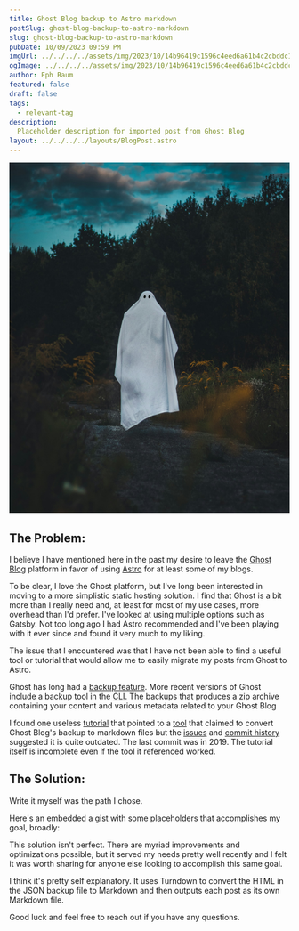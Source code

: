 ```yaml
---
title: Ghost Blog backup to Astro markdown
postSlug: ghost-blog-backup-to-astro-markdown
slug: ghost-blog-backup-to-astro-markdown
pubDate: 10/09/2023 09:59 PM
imgUrl: ../../../../assets/img/2023/10/14b96419c1596c4eed6a61b4c2cbddc116edefb4.jpeg
ogImage: ../../../../assets/img/2023/10/14b96419c1596c4eed6a61b4c2cbddc116edefb4.jpeg
author: Eph Baum
featured: false
draft: false
tags:
  - relevant-tag
description:
  Placeholder description for imported post from Ghost Blog
layout: ../../../../layouts/BlogPost.astro
---
```


![Featured Image](../../../../assets/img/2023/10/14b96419c1596c4eed6a61b4c2cbddc116edefb4.jpeg)

The Problem:
------------

I believe I have mentioned here in the past my desire to leave the [Ghost Blog](https://ghost.org/) platform in favor of using [Astro](https://astro.build/) for at least some of my blogs.

To be clear, I love the Ghost platform, but I've long been interested in moving to a more simplistic static hosting solution. I find that Ghost is a bit more than I really need and, at least for most of my use cases, more overhead than I'd prefer. I've looked at using multiple options such as Gatsby. Not too long ago I had Astro recommended and I've been playing with it ever since and found it very much to my liking.

The issue that I encountered was that I have not been able to find a useful tool or tutorial that would allow me to easily migrate my posts from Ghost to Astro.

Ghost has long had a [backup feature](https://ghost.org/docs/faq/manual-backup/). More recent versions of Ghost include a backup tool in the [CLI](https://ghost.org/docs/ghost-cli/). The backups that produces a zip archive containing your content and various metadata related to your Ghost Blog

I found one useless [tutorial](https://www.geekinsta.com/how-to-export-ghost-posts-to-markdown/) that pointed to a [tool](https://github.com/hswolff/ghost-to-md) that claimed to convert Ghost Blog's backup to markdown files but the [issues](https://github.com/hswolff/ghost-to-md/issues) and [commit history](https://github.com/hswolff/ghost-to-md/commits/master) suggested it is quite outdated. The last commit was in 2019. The tutorial itself is incomplete even if the tool it referenced worked.

The Solution:
-------------

Write it myself was the path I chose.

Here's an embedded a [gist](https://gist.github.com/ephbaum/286b9d0c0fb9941a525d6dfdd7307b08) with some placeholders that accomplishes my goal, broadly:

This solution isn't perfect. There are myriad improvements and optimizations possible, but it served my needs pretty well recently and I felt it was worth sharing for anyone else looking to accomplish this same goal.

I think it's pretty self explanatory. It uses Turndown to convert the HTML in the JSON backup file to Markdown and then outputs each post as its own Markdown file.  
  
Good luck and feel free to reach out if you have any questions.
